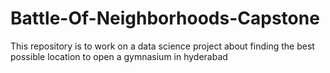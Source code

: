 # Battle-Of-Neighborhoods-Capstone
This repository is to work on a data science project about finding the best possible location to open a gymnasium in hyderabad
